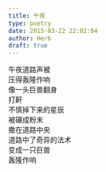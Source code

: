 ```yaml
---  
title: 午夜  
type: poetry  
date: 2015-03-22 22:02:04  
author: Herb  
draft: true
---  
```

午夜道路声被  
压得轰隆作响  
像一头巨兽翻身  
打鼾  
不慎掉下来的星辰  
被碾成粉末  
撒在道路中央  
道路中了奇异的法术  
变成一只巨兽  
轰隆作响